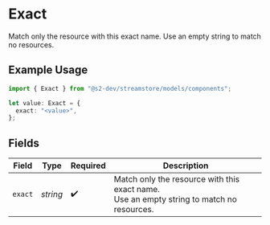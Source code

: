 # Exact

Match only the resource with this exact name.
Use an empty string to match no resources.

## Example Usage

```typescript
import { Exact } from "@s2-dev/streamstore/models/components";

let value: Exact = {
  exact: "<value>",
};
```

## Fields

| Field                                                                                    | Type                                                                                     | Required                                                                                 | Description                                                                              |
| ---------------------------------------------------------------------------------------- | ---------------------------------------------------------------------------------------- | ---------------------------------------------------------------------------------------- | ---------------------------------------------------------------------------------------- |
| `exact`                                                                                  | *string*                                                                                 | :heavy_check_mark:                                                                       | Match only the resource with this exact name.<br/>Use an empty string to match no resources. |